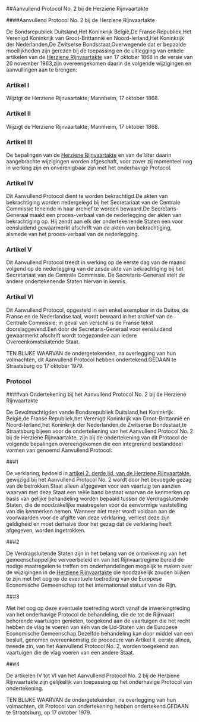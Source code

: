 <meta http-equiv='Content-Type' content='text/html; charset=utf-8' />

##Aanvullend Protocol No. 2 bij de Herziene Rijnvaartakte

####Aanvullend Protocol No. 2 bij de Herziene Rijnvaartakte

De Bondsrepubliek Duitsland,Het Koninkrijk België,De Franse Republiek,Het Verenigd Koninkrijk van Groot-Brittannië en Noord-Ierland,Het Koninkrijk der Nederlanden,De Zwitserse Bondsstaat,Overwegende dat er bepaalde moeilijkheden zijn gerezen bij de toepassing en de uitlegging van enkele artikelen van de [Herziene Rijnvaartakte](../../../../../../../../../../verdrag/herziene/rijnvaartakte/BWBV0003363/README.md) van 17 oktober 1868 in de versie van 20 november 1963,zijn overeengekomen daarin de volgende wijzigingen en aanvullingen aan te brengen:

### Artikel  I  

Wijzigt de Herziene Rijnvaartakte; Mannheim, 17 oktober 1868.

### Artikel  II  

Wijzigt de Herziene Rijnvaartakte; Mannheim, 17 oktober 1868.

### Artikel  III  

De bepalingen van de [Herziene Rijnvaartakte](../../../../../../../../../../verdrag/herziene/rijnvaartakte/BWBV0003363/README.md) en van de later daarin aangebrachte wijzigingen worden afgeschaft, voor zover zij momenteel nog in werking zijn en onverenigbaar zijn met het onderhavige Protocol.

### Artikel  IV  

Dit Aanvullend Protocol dient te worden bekrachtigd.De akten van bekrachtiging worden nedergelegd bij het Secretariaat van de Centrale Commissie teneinde in haar archief te worden bewaard.De Secretaris-Generaal maakt een proces-verbaal van de nederlegging der akten van bekrachtiging op. Hij zendt aan elk der ondertekenende Staten een voor eensluidend gewaarmerkt afschrift van de akten van bekrachtiging, alsmede van het proces-verbaal van de nederlegging.

### Artikel  V  

Dit Aanvullend Protocol treedt in werking op de eerste dag van de maand volgend op de nederlegging van de zesde akte van bekrachtiging bij het Secretariaat van de Centrale Commissie. De Secretaris-Generaal stelt de andere ondertekenende Staten hiervan in kennis.

### Artikel  VI  

Dit Aanvullend Protocol, opgesteld in een enkel exemplaar in de Duitse, de Franse en de Nederlandse taal, wordt bewaard in het archief van de Centrale Commissie; in geval van verschil is de Franse tekst doorslaggevend.Een door de Secretaris-Generaal voor eensluidend gewaarmerkt afschrift wordt toegezonden aan iedere Overeenkomstsluitende Staat.

TEN BLIJKE WAARVAN de ondergetekenden, na overlegging van hun volmachten, dit Aanvullend Protocol hebben ondertekend.GEDAAN te Straatsburg op 17 oktober 1979.

### Protocol 

####van Ondertekening bij het Aanvullend Protocol No. 2 bij de Herziene Rijnvaartakte

De Gevolmachtigden vande Bondsrepubliek Duitsland,het Koninkrijk België,de Franse Republiek,het Verenigd Koninkrijk van Groot-Brittannië en Noord-Ierland,het Koninkrijk der Nederlanden,de Zwitserse Bondsstaat,te Straatsburg bijeen voor de ondertekening van het Aanvullend Protocol No. 2 bij de Herziene Rijnvaartakte, zijn bij de ondertekening van dit Protocol de volgende bepalingen overeengekomen die een integrerend bestanddeel vormen van genoemd Aanvullend Protocol:

###1 

De verklaring, bedoeld in [artikel 2, derde lid, van de Herziene Rijnvaartakte](../../../../../../../../../../verdrag/herziene/rijnvaartakte/BWBV0003363/README.md), gewijzigd bij het Aanvullend Protocol No. 2 wordt door het bevoegde gezag van de betrokken Staat alleen afgegeven voor een vaartuig ten aanzien waarvan met deze Staat een reële band bestaat waarvan de kenmerken op basis van gelijke behandeling worden bepaald tussen de Verdragsluitende Staten, die de noodzakelijke maatregelen voor de eenvormige vaststelling van die kenmerken nemen. Wanneer niet meer wordt voldaan aan de voorwaarden voor de afgifte van deze verklaring, verliest deze zijn geldigheid en moet derhalve door het gezag dat de verklaring heeft afgegeven, worden ingetrokken.

###2 

De Verdragsluitende Staten zijn in het belang van de ontwikkeling van het gemeenschappelijke vervoerbeleid en van het Rijnvaartregime bereid de nodige maatregelen te treffen om onderhandelingen mogelijk te maken over de wijzigingen in de [Herziene Rijnvaartakte](../../../../../../../../../../verdrag/herziene/rijnvaartakte/BWBV0003363/README.md) die noodzakelijk zouden blijken te zijn met het oog op de eventuele toetreding van de Europese Economische Gemeenschap tot het internationaal statuut van de Rijn.

###3 

Met het oog op deze eventuele toetreding wordt vanaf de inwerkingtreding van het onderhavige Protocol de behandeling, die de tot de Rijnvaart behorende vaartuigen genieten, toegekend aan de vaartuigen die het recht hebben de vlag te voeren van één van de Lid-Staten van de Europese Economische Gemeenschap.Dezelfde behandeling kan door middel van een besluit, genomen overeenkomstig de procedure van Artikel II, eerste alinea, tweede zin, van het Aanvullend Protocol No. 2, worden toegekend aan vaartuigen die de vlag voeren van een andere Staat.

###4 

De artikelen IV tot VI van het Aanvullend Protocol No. 2 bij de Herziene Rijnvaartakte zijn gelijkelijk van toepassing op het onderhavige Protocol van ondertekening.

TEN BLIJKE WAARVAN de ondergetekenden, na overlegging van hun volmachten, dit Protocol van ondertekening hebben ondertekend.GEDAAN te Straatsburg, op 17 oktober 1979.

